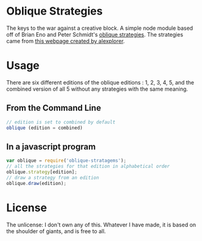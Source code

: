 # Oblique Strategies
The keys to the war against a creative block.  A simple node module based off of Brian Eno and Peter Schmidt's [oblique strategies](http://en.wikipedia.org/wiki/Oblique_Strategies).   The strategies came from [this webpage created by alexplorer](http://www.alexplorer.net/music/oblique.html).

# Usage
There are six different editions of the oblique editions : 1, 2, 3, 4, 5, and
the combined version of all 5 without any strategies with the same meaning.

## From the Command Line
```javascript
// edition is set to combined by default
oblique (edition = combined)
```

## In a javascript program
```javascript
var oblique = require('oblique-stratagems');
// all the strategies for that edition in alphabetical order
oblique.strategy[edition];
// draw a strategy from an edition
oblique.draw(edition);
```
# License
The unlicense: I don't own any of this.  Whatever I have made, it is based on the shoulder of giants, and is free to all.
